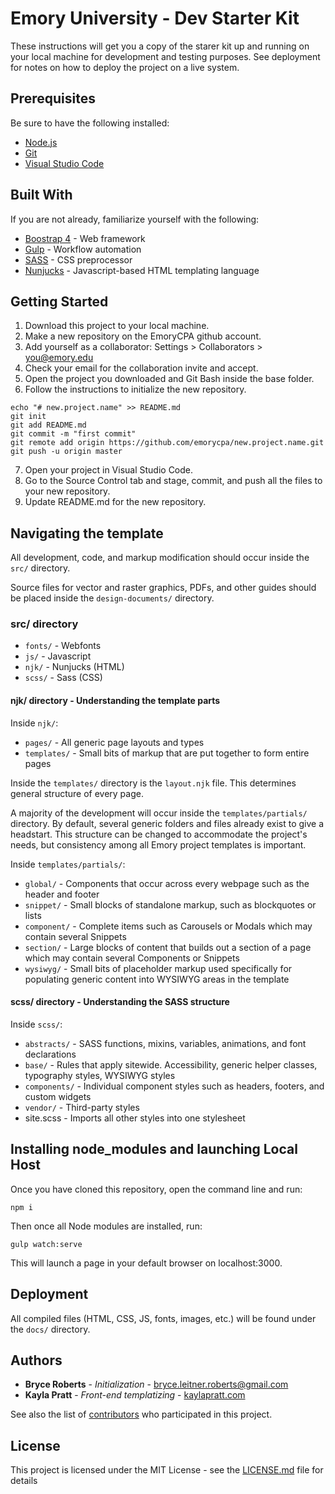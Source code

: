 # Emory University - Dev Starter Kit

These instructions will get you a copy of the starer kit up and running on your local machine for development and testing purposes. See deployment for notes on how to deploy the project on a live system.

## Prerequisites

Be sure to have the following installed:

* [Node.js](https://nodejs.org/en/download/)
* [Git](https://git-scm.com/downloads)
* [Visual Studio Code](https://code.visualstudio.com/download)

## Built With

If you are not already, familiarize yourself with the following:

* [Boostrap 4](https://getbootstrap.com/) - Web framework
* [Gulp](https://gulpjs.com/) - Workflow automation
* [SASS](http://sass-lang.com/documentation/file.SCSS_FOR_SASS_USERS.html) - CSS preprocessor
* [Nunjucks](https://mozilla.github.io/nunjucks/) - Javascript-based HTML templating language

## Getting Started

1. Download this project to your local machine.
2. Make a new repository on the EmoryCPA github account.
3. Add yourself as a collaborator: Settings > Collaborators > you@emory.edu
4. Check your email for the collaboration invite and accept.
5. Open the project you downloaded and Git Bash inside the base folder.
5. Follow the instructions to initialize the new repository.
```
echo "# new.project.name" >> README.md
git init
git add README.md
git commit -m "first commit"
git remote add origin https://github.com/emorycpa/new.project.name.git
git push -u origin master
```
7. Open your project in Visual Studio Code.
8. Go to the Source Control tab and stage, commit, and push all the files to your new repository.
9. Update README.md for the new repository.

## Navigating the template

All development, code, and markup modification should occur inside the `src/` directory.

Source files for vector and raster graphics, PDFs, and other guides should be placed inside the `design-documents/` directory.

### src/ directory

* `fonts/` - Webfonts
* `js/` - Javascript
* `njk/` - Nunjucks (HTML)
* `scss/` - Sass (CSS)

#### njk/ directory - Understanding the template parts

Inside `njk/`:

* `pages/` - All generic page layouts and types
* `templates/` - Small bits of markup that are put together to form entire pages

Inside the `templates/` directory is the `layout.njk` file. This determines general structure of every page.

A majority of the development will occur inside the `templates/partials/` directory. By default, several generic folders and files already exist to give a headstart. This structure can be changed to accommodate the project's needs, but consistency among all Emory project templates is important.

Inside `templates/partials/`:

* `global/` - Components that occur across every webpage such as the header and footer
* `snippet/` - Small blocks of standalone markup, such as blockquotes or lists
* `component/` - Complete items such as Carousels or Modals which may contain several Snippets
* `section/` - Large blocks of content that builds out a section of a page which may contain several Components or Snippets
* `wysiwyg/` - Small bits of placeholder markup used specifically for populating generic content into WYSIWYG areas in the template

#### scss/ directory - Understanding the SASS structure

Inside `scss/`:

* `abstracts/` - SASS functions, mixins, variables, animations, and font declarations
* `base/` - Rules that apply sitewide. Accessibility, generic helper classes, typography styles, WYSIWYG styles
* `components/` - Individual component styles such as headers, footers, and custom widgets
* `vendor/` - Third-party styles
* site.scss - Imports all other styles into one stylesheet

## Installing node_modules and launching Local Host

Once you have cloned this repository, open the command line and run:

```
npm i
```

Then once all Node modules are installed, run:

```
gulp watch:serve
```

This will launch a page in your default browser on localhost:3000.

## Deployment

All compiled files (HTML, CSS, JS, fonts, images, etc.) will be found under the `docs/` directory.

## Authors

* **Bryce Roberts** - *Initialization* - [bryce.leitner.roberts@gmail.com](mailto:bryce.leitner.roberts@gmail.com)
* **Kayla Pratt** - *Front-end templatizing* - [kaylapratt.com](http://kaylapratt.com)

See also the list of [contributors](https://github.com/emorycpa/emory.dev/graphs/contributors) who participated in this project.

## License

This project is licensed under the MIT License - see the [LICENSE.md](LICENSE.md) file for details
